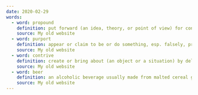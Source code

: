 ```yaml
---
date: 2020-02-29
words:
  - word: propound
    definition: put forward (an idea, theory, or point of view) for consideration by others.
    source: My old website
  - word: purport
    definition: appear or claim to be or do something, esp. falsely, profess.
    source: My old website
  - word: contrive
    definition: create or bring about (an object or a situation) by deliberate use of skill and artifice.
    source: My old website
  - word: beer
    definition: an alcoholic beverage usually made from malted cereal grain (such as barley), flavored with hops, and brewed by slow fermentation
    source: My old website
---
```

